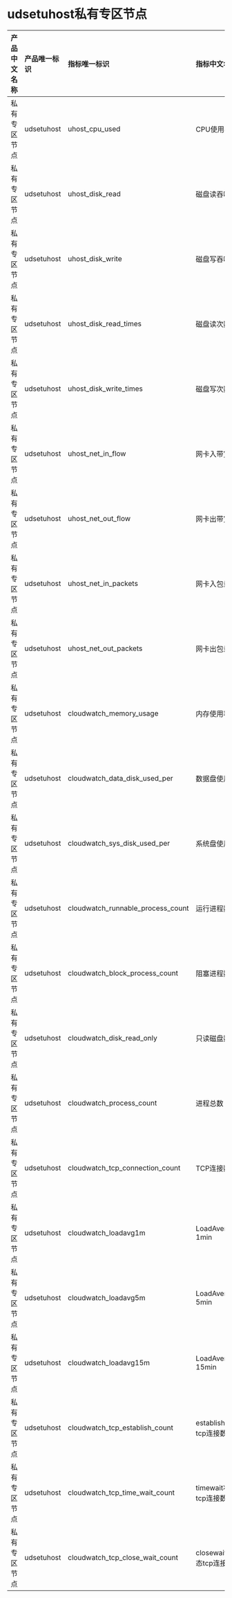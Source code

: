 # udsetuhost私有专区节点

|产品中文名称|产品唯一标识|指标唯一标识|指标中文名称|单位|备注|
|:----|:----|:----|:----|:----|:----|
|私有专区节点|udsetuhost|uhost_cpu_used|CPU使用率|%| |
|私有专区节点|udsetuhost|uhost_disk_read|磁盘读吞吐|Bps| |
|私有专区节点|udsetuhost|uhost_disk_write|磁盘写吞吐|Bps| |
|私有专区节点|udsetuhost|uhost_disk_read_times|磁盘读次数|次/s| |
|私有专区节点|udsetuhost|uhost_disk_write_times|磁盘写次数|次/s| |
|私有专区节点|udsetuhost|uhost_net_in_flow|网卡入带宽|bps| |
|私有专区节点|udsetuhost|uhost_net_out_flow|网卡出带宽|bps| |
|私有专区节点|udsetuhost|uhost_net_in_packets|网卡入包量|个/s| |
|私有专区节点|udsetuhost|uhost_net_out_packets|网卡出包量|个/s| |
|私有专区节点|udsetuhost|cloudwatch_memory_usage|内存使用率|%| |
|私有专区节点|udsetuhost|cloudwatch_data_disk_used_per|数据盘使用率|%| |
|私有专区节点|udsetuhost|cloudwatch_sys_disk_used_per|系统盘使用率|%| |
|私有专区节点|udsetuhost|cloudwatch_runnable_process_count|运行进程数|个| |
|私有专区节点|udsetuhost|cloudwatch_block_process_count|阻塞进程数|个| |
|私有专区节点|udsetuhost|cloudwatch_disk_read_only|只读磁盘数量|个| |
|私有专区节点|udsetuhost|cloudwatch_process_count|进程总数|个| |
|私有专区节点|udsetuhost|cloudwatch_tcp_connection_count|TCP连接数|个| |
|私有专区节点|udsetuhost|cloudwatch_loadavg1m|LoadAverage 1min|无单位| |
|私有专区节点|udsetuhost|cloudwatch_loadavg5m|LoadAverage 5min|无单位| |
|私有专区节点|udsetuhost|cloudwatch_loadavg15m|LoadAverage 15min|无单位| |
|私有专区节点|udsetuhost|cloudwatch_tcp_establish_count|establish状态tcp连接数|个| |
|私有专区节点|udsetuhost|cloudwatch_tcp_time_wait_count|timewait状态tcp连接数|个| |
|私有专区节点|udsetuhost|cloudwatch_tcp_close_wait_count|closewait状态tcp连接数|个| |
